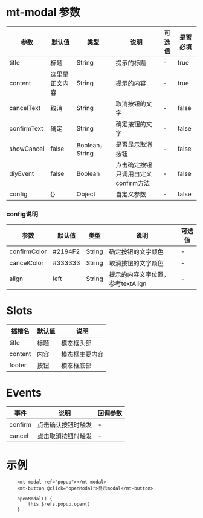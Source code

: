 # mt-modal 参数
| 参数        | 默认值         | 类型            | 说明                                | 可选值 | 是否必填
| ----------- | -------------- | --------------- | ----------------------------------- | ------ | ---------- |
| title       | 标题           | String          | 提示的标题                          | -      | true       |
| content     | 这里是正文内容 | String          | 提示的内容                          | -      | true       |
| cancelText  | 取消           | String          | 取消按钮的文字                      | -      | false      |
| confirmText | 确定           | String          | 确定按钮的文字                      | -      | false      |
| showCancel  | false          | Boolean，String | 是否显示取消按钮                    | -      | false      |
| diyEvent    | false          | Boolean         | 点击确定按钮只调用自定义confirm方法 | -      | false           |
| config   | {}      | Object          | 自定义参数        | -                | false|


### config说明
| 参数         | 默认值  | 类型   | 说明                              | 可选值 |
| ------------ | ------- | ------ | --------------------------------- | ------ |
| confirmColor | #2194F2 | String | 确定按钮的文字颜色                | -      |
| cancelColor  | #333333 | String | 取消按钮的文字颜色                | -      |
| align        | left    | String | 提示的内容文字位置，参考textAlign | -      |
			
			
			
# Slots
| 插槽名  | 默认值 | 说明           |
| ------- | ------ | -------------- |
| title   | 标题   | 模态框头部     |
| content | 内容   | 模态框主要内容 |
|  footer       |   按钮     |   模态框底部             |
		
		
		
# Events
| 事件    | 说明               | 回调参数 |
| ------- | ------------------ | -------- |
| confirm | 点击确认按钮时触发 | -        |
| cancel  | 点击取消按钮时触发 | -         |


# 示例
```
	<mt-modal ref="popup"></mt-modal>
	<mt-button @click="openModal">显示modal</mt-button>
	
	openModal() {
		this.$refs.popup.open()
	}
```